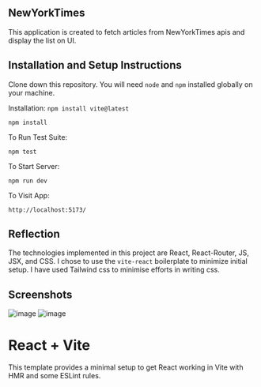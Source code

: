 ## NewYorkTimes


This application is created to fetch articles from NewYorkTimes apis and display the list on UI.

## Installation and Setup Instructions

Clone down this repository. You will need `node` and `npm` installed globally on your machine.

Installation:
`npm install vite@latest`

`npm install`

To Run Test Suite:

`npm test`

To Start Server:

`npm run dev`

To Visit App:

`http://localhost:5173/`

## Reflection

The technologies implemented in this project are React, React-Router, JS, JSX, and CSS. I chose to use the `vite-react` boilerplate to minimize initial setup. I have used Tailwind css to minimise efforts in writing css. 

## Screenshots
![image](https://github.com/user-attachments/assets/5add32c3-cc2f-4a50-aa6f-e0097d7d2dff)
![image](https://github.com/user-attachments/assets/71898ff0-00e4-498b-90e0-97be93089697)



# React + Vite

This template provides a minimal setup to get React working in Vite with HMR and some ESLint rules.
